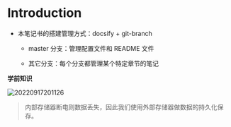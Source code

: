 # Introduction

- 本笔记书的搭建管理方式：docsify + git-branch

    - master 分支：管理配置文件和 README 文件

    - 其它分支：每个分支都管理某个特定章节的笔记

**学前知识**

![20220917201126](https://aliyun-oss-lpj.oss-cn-qingdao.aliyuncs.com/images/by-clipboard/20220917201126.png)

> 内部存储器断电则数据丢失，因此我们使用外部存储器做数据的持久化保存。

